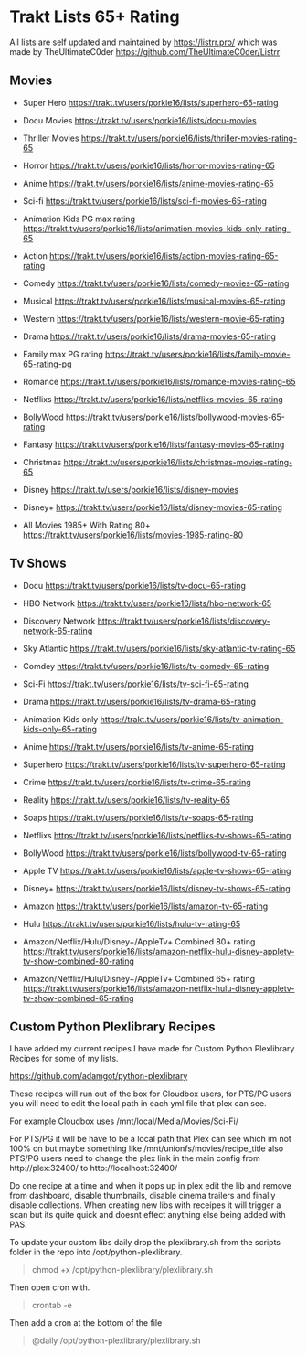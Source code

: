 # Trakt Lists 65+ Rating
All lists are self updated and maintained by https://listrr.pro/ which was made by TheUltimateC0der https://github.com/TheUltimateC0der/Listrr

## Movies 

- Super Hero
https://trakt.tv/users/porkie16/lists/superhero-65-rating

- Docu Movies
https://trakt.tv/users/porkie16/lists/docu-movies

- Thriller Movies
https://trakt.tv/users/porkie16/lists/thriller-movies-rating-65

- Horror
https://trakt.tv/users/porkie16/lists/horror-movies-rating-65

- Anime 
https://trakt.tv/users/porkie16/lists/anime-movies-rating-65

- Sci-fi
https://trakt.tv/users/porkie16/lists/sci-fi-movies-65-rating

- Animation Kids PG max rating
https://trakt.tv/users/porkie16/lists/animation-movies-kids-only-rating-65

- Action 
https://trakt.tv/users/porkie16/lists/action-movies-rating-65-rating

- Comedy 
https://trakt.tv/users/porkie16/lists/comedy-movies-65-rating

- Musical
https://trakt.tv/users/porkie16/lists/musical-movies-65-rating

- Western
https://trakt.tv/users/porkie16/lists/western-movie-65-rating

- Drama
https://trakt.tv/users/porkie16/lists/drama-movies-65-rating

- Family max PG rating
https://trakt.tv/users/porkie16/lists/family-movie-65-rating-pg

- Romance
https://trakt.tv/users/porkie16/lists/romance-movies-rating-65

- Netflixs
https://trakt.tv/users/porkie16/lists/netflixs-movies-65-rating

- BollyWood
https://trakt.tv/users/porkie16/lists/bollywood-movies-65-rating

- Fantasy
https://trakt.tv/users/porkie16/lists/fantasy-movies-65-rating

- Christmas
https://trakt.tv/users/porkie16/lists/christmas-movies-rating-65

- Disney
https://trakt.tv/users/porkie16/lists/disney-movies

- Disney+
https://trakt.tv/users/porkie16/lists/disney-movies-65-rating

- All Movies 1985+ With Rating 80+
https://trakt.tv/users/porkie16/lists/movies-1985-rating-80

## Tv Shows

- Docu
https://trakt.tv/users/porkie16/lists/tv-docu-65-rating

- HBO Network
https://trakt.tv/users/porkie16/lists/hbo-network-65

- Discovery Network
https://trakt.tv/users/porkie16/lists/discovery-network-65-rating

- Sky Atlantic 
https://trakt.tv/users/porkie16/lists/sky-atlantic-tv-rating-65

- Comdey
https://trakt.tv/users/porkie16/lists/tv-comedy-65-rating

- Sci-Fi
https://trakt.tv/users/porkie16/lists/tv-sci-fi-65-rating

- Drama
https://trakt.tv/users/porkie16/lists/tv-drama-65-rating

- Animation Kids only
https://trakt.tv/users/porkie16/lists/tv-animation-kids-only-65-rating

- Anime
https://trakt.tv/users/porkie16/lists/tv-anime-65-rating

- Superhero
https://trakt.tv/users/porkie16/lists/tv-superhero-65-rating

- Crime
https://trakt.tv/users/porkie16/lists/tv-crime-65-rating

- Reality
https://trakt.tv/users/porkie16/lists/tv-reality-65

- Soaps
https://trakt.tv/users/porkie16/lists/tv-soaps-65-rating

- Netflixs
https://trakt.tv/users/porkie16/lists/netflixs-tv-shows-65-rating

- BollyWood
https://trakt.tv/users/porkie16/lists/bollywood-tv-65-rating

- Apple TV
https://trakt.tv/users/porkie16/lists/apple-tv-shows-65-rating

- Disney+
https://trakt.tv/users/porkie16/lists/disney-tv-shows-65-rating

- Amazon
https://trakt.tv/users/porkie16/lists/amazon-tv-65-rating

- Hulu
https://trakt.tv/users/porkie16/lists/hulu-tv-rating-65

- Amazon/Netflix/Hulu/Disney+/AppleTv+ Combined 80+ rating
https://trakt.tv/users/porkie16/lists/amazon-netflix-hulu-disney-appletv-tv-show-combined-80-rating

- Amazon/Netflix/Hulu/Disney+/AppleTv+ Combined 65+ rating
https://trakt.tv/users/porkie16/lists/amazon-netflix-hulu-disney-appletv-tv-show-combined-65-rating

## Custom Python Plexlibrary Recipes

I have added my current recipes I have made for Custom Python Plexlibrary Recipes for some of my lists.

https://github.com/adamgot/python-plexlibrary

These recipes will run out of the box for Cloudbox users, for PTS/PG users you will need to edit the local path in each yml file that plex can see.

For example Cloudbox uses /mnt/local/Media/Movies/Sci-Fi/

For PTS/PG it will be have to be a local path that Plex can see which im not 100% on but maybe something like /mnt/unionfs/movies/recipe_title also PTS/PG users need to change the plex link in the main config from http://plex:32400/ to
http://localhost:32400/

Do one recipe at a time and when it pops up in plex edit the lib and remove from dashboard, disable thumbnails, disable cinema trailers and finally disable collections. When creating new libs with receipes it will trigger a scan but its quite quick and doesnt effect anything else being added with PAS. 

To update your custom libs daily drop the plexlibrary.sh from the scripts folder in the repo into /opt/python-plexlibrary.
> chmod +x /opt/python-plexlibrary/plexlibrary.sh

Then open cron with.
> crontab -e

Then add a cron at the bottom of the file
> @daily /opt/python-plexlibrary/plexlibrary.sh
